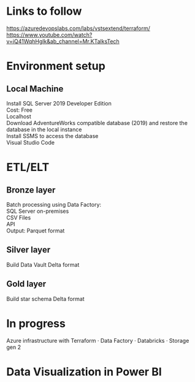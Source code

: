 # Links to follow
https://azuredevopslabs.com/labs/vstsextend/terraform/     
https://www.youtube.com/watch?v=iQ41WqhHglk&ab_channel=Mr.KTalksTech

# Environment setup
## Local Machine
Install SQL Server 2019 Developer Edition    
     Cost: Free     
     Localhost     
Download AdventureWorks compatible database (2019) and restore the database in the local instance     
Install SSMS to access the database     
Visual Studio Code     

# ETL/ELT
## Bronze layer
Batch processing using Data Factory:     
SQL Server on-premises     
CSV Files     
API     
Output: Parquet format     

## Silver layer
Build Data Vault
Delta format

## Gold layer
Build star schema
Delta format

# In progress
Azure infrastructure with Terraform
·        Data Factory
·        Databricks
·        Storage gen 2

# Data Visualization in Power BI

 

